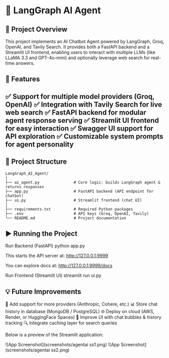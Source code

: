 # 🤖 LangGraph AI Agent
## 📌 Project Overview

This project implements an AI Chatbot Agent powered by LangGraph, Groq, OpenAI, and Tavily Search. It provides both a FastAPI backend and a Streamlit UI frontend, enabling users to interact with multiple LLMs (like LLaMA 3.3 and GPT-4o-mini) and optionally leverage web search for real-time answers.

## 🚀 Features

✅ Support for multiple model providers (Groq, OpenAI)
✅ Integration with Tavily Search for live web search
✅ FastAPI backend for modular agent response serving
✅ Streamlit UI frontend for easy interaction
✅ Swagger UI support for API exploration
✅ Customizable system prompts for agent personality
---

## 📂 Project Structure

```
LangGraph_AI_Agent/
│
├── ai_agent.py               # Core logic: builds LangGraph agent & returns responses
├── app.py                    # FastAPI backend (API endpoint for chatbot)
├── ui.py                     # Streamlit frontend (chat UI)
│
├── requirements.txt          # Required Python packages
├── .env                      # API keys (Groq, OpenAI, Tavily)
└── README.md                 # Project documentation
```

## ▶️ Running the Project
Run Backend (FastAPI)
python app.py


This starts the API server at: http://127.0.0.1:9999

You can explore docs at: http://127.0.0.1:9999/docs

Run Frontend (Streamlit UI)
streamlit run ui.py


## 💡 Future Improvements

🧠 Add support for more providers (Anthropic, Cohere, etc.)
📊 Store chat history in database (MongoDB / PostgreSQL)
🌐 Deploy on cloud (AWS, Render, or HuggingFace Spaces)
🎨 Improve UI with chat bubbles & history tracking
🔍 Integrate caching layer for search queries

Below is a preview of the Streamlit application:

![App Screenshot](screenshots/agentai ss1.png)
![App Screenshot](screenshots/agentai ss2.png)
